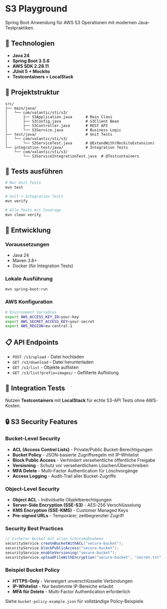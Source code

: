 # S3 Playground

Spring Boot Anwendung für AWS S3 Operationen mit modernen Java-Testpraktiken.

## 🚀 Technologien

- **Java 24**
- **Spring Boot 3.5.6**
- **AWS SDK 2.28.11**
- **JUnit 5 + Mockito**
- **Testcontainers + LocalStack**

## 📁 Projektstruktur

```
src/
├── main/java/
│   └── com/valantic/sti/s3/
│       ├── S3Application.java      # Main Class
│       ├── S3Config.java           # S3Client Bean
│       ├── S3Controller.java       # REST API
│       └── S3Service.java          # Business Logic
├── test/java/                      # Unit Tests
│   └── com/valantic/sti/s3/
│       └── S3ServiceTest.java      # @ExtendWith(MockitoExtension)
└── integration-test/java/          # Integration Tests
    └── com/valantic/sti/s3/
        └── S3ServiceIntegrationTest.java  # @Testcontainers
```

## 🧪 Tests ausführen

```bash
# Nur Unit Tests
mvn test

# Unit + Integration Tests
mvn verify

# Alle Tests mit Coverage
mvn clean verify
```

## 🔧 Entwicklung

### Voraussetzungen
- Java 24
- Maven 3.8+
- Docker (für Integration Tests)

### Lokale Ausführung
```bash
mvn spring-boot:run
```

### AWS Konfiguration
```bash
# Environment Variables
export AWS_ACCESS_KEY_ID=your-key
export AWS_SECRET_ACCESS_KEY=your-secret
export AWS_REGION=eu-central-1
```

## 📋 API Endpoints

- `POST /s3/upload` - Datei hochladen
- `GET /s3/download` - Datei herunterladen
- `GET /s3/list` - Objekte auflisten
- `GET /s3/list?prefix=images/` - Gefilterte Auflistung

## 🐳 Integration Tests

Nutzen **Testcontainers** mit **LocalStack** für echte S3-API Tests ohne AWS-Kosten.

## 🔒 S3 Security Features

### Bucket-Level Security
- **ACL (Access Control Lists)** - Private/Public Bucket-Berechtigungen
- **Bucket Policy** - JSON-basierte Zugriffsregeln mit IP-Whitelist
- **Block Public Access** - Verhindert versehentliche öffentliche Freigabe
- **Versioning** - Schutz vor versehentlichem Löschen/Überschreiben
- **MFA Delete** - Multi-Factor Authentication für Löschvorgänge
- **Access Logging** - Audit-Trail aller Bucket-Zugriffe

### Object-Level Security
- **Object ACL** - Individuelle Objektberechtigungen
- **Server-Side Encryption (SSE-S3)** - AES-256 Verschlüsselung
- **KMS Encryption (SSE-KMS)** - Customer Managed Keys
- **Pre-signed URLs** - Temporärer, zeitbegrenzter Zugriff

### Security Best Practices
```java
// Sicherer Bucket mit allen Schutzmaßnahmen
securityService.createBucketWithACL("secure-bucket");
securityService.blockPublicAccess("secure-bucket");
securityService.enableVersioning("secure-bucket");
securityService.uploadFileWithEncryption("secure-bucket", "secret.txt", data);
```

### Beispiel Bucket Policy
- **HTTPS-Only** - Verweigert unverschlüsselte Verbindungen
- **IP-Whitelist** - Nur bestimmte IP-Bereiche erlaubt
- **MFA für Delete** - Multi-Factor Authentication erforderlich

Siehe `bucket-policy-example.json` für vollständige Policy-Beispiele.